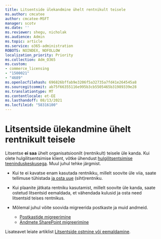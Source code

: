 ```yaml
---
title: Litsentside ülekandmine ühelt rentnikult teisele
ms.author: cmcatee
author: cmcatee-MSFT
manager: scotv
ms.date: ''
ms.reviewer: shegu, nicholak
ms.audience: Admin
ms.topic: article
ms.service: o365-administration
ROBOTS: NOINDEX, NOFOLLOW
localization_priority: Priority
ms.collection: Adm_O365
ms.custom:
- commerce_licensing
- "1500021"
- "4689"
ms.openlocfilehash: 696826bffab9e3206f5a32735a7fd41e264545a8
ms.sourcegitcommit: ab75f66355116e995b3cb5505465b31989339e28
ms.translationtype: MT
ms.contentlocale: et-EE
ms.lasthandoff: 08/13/2021
ms.locfileid: "58316100"
---
```

# <a name="transfer-licenses-between-tenants"></a>Litsentside ülekandmine ühelt rentnikult teisele

Litsentse **ei saa** ühelt organisatsioonilt (rentnikult) teisele üle kanda. Kui olete hulgilitsentsimise klient, võtke ühendust [hulgilitsentsimise teeninduskeskusega](https://support.microsoft.com/help/4471406/how-to-contact-the-microsoft-volume-licensing-service-center). Muul juhul tehke järgmist.

- Kui te ei kavatse enam kasutada rentnikku, millelt soovite üle [](https://admin.microsoft.com/Adminportal/Home?source=applauncher#/subscriptions) viia, saate tellimuse tühistada [ja osta uue](https://www.microsoft.com/microsoft-365/business/compare-all-microsoft-365-business-products?rtc=2&activetab=tab:primaryr2) (siht)rentniku.
- Kui plaanite jätkata rentniku kasutamist, millelt soovite üle kanda, [](https://docs.microsoft.com/microsoft-365/commerce/licenses/buy-licenses#buy-or-remove-licenses-for-your-business-subscription) saate ostetud litsentsid eemaldada, et vähendada kulusid ja osta need litsentsid teises rentnikus.
- Mõlemal juhul võite soovida migreerida postkaste ja muid andmeid.

    - [Postkastide migreerimine](https://docs.microsoft.com/Exchange/mailbox-migration/migrate-mailboxes-across-tenants)
    - [Andmete SharePoint migreerimine](https://aka.ms/modernSpoAdminCenter/CloudContentMigrations)

Lisateavet leiate artiklist [Litsentside ostmine või eemaldamine](https://docs.microsoft.com/microsoft-365/commerce/licenses/buy-licenses).